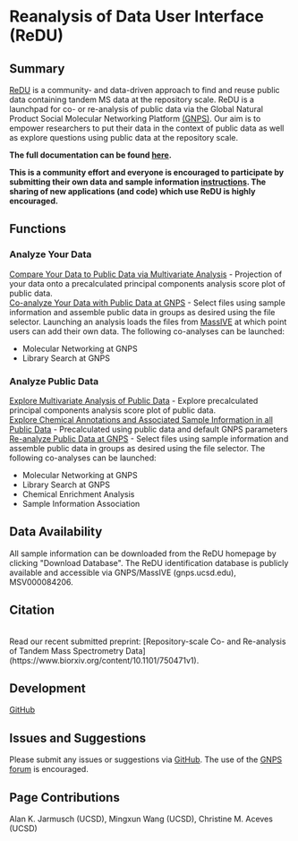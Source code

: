# Reanalysis of Data User Interface (ReDU)

## Summary
[ReDU](https://redu.ucsd.edu/) is a community- and data-driven approach to find and reuse public data containing tandem MS data at the repository scale. ReDU is a launchpad for co- or re-analysis of public data via the Global Natural Product Social Molecular Networking Platform [(GNPS)](https://gnps.ucsd.edu/ProteoSAFe/static/gnps-splash.jsp). Our aim is to empower researchers to put their data in the context of public data as well as explore questions using public data at the repository scale.

**The full documentation can be found [here](https://mwang87.github.io/ReDU-MS2-Documentation/).**

**This is a community effort and everyone is encouraged to participate by submitting their own data and sample information [instructions](https://mwang87.github.io/ReDU-MS2-Documentation/HowtoContribute/). The sharing of new applications (and code) which use ReDU is highly encouraged.**

## Functions

### Analyze Your Data
[Compare Your Data to Public Data via Multivariate Analysis](https://mwang87.github.io/ReDU-MS2-Documentation/AnalyzeYourData_MultivariateComparisons/) - Projection of your data onto a precalculated principal components analysis score plot of public data. <br>
[Co-analyze Your Data with Public Data at GNPS](https://mwang87.github.io/ReDU-MS2-Documentation/AnalyzeYourData_CoAnalysis_at_GNPS/) - Select files using sample information and assemble public data in groups as desired using the file selector. Launching an analysis loads the files from [MassIVE](https://massive.ucsd.edu/ProteoSAFe/static/massive.jsp) at which point users can add their own data. The following co-analyses can be launched:
  * Molecular Networking at GNPS
  * Library Search at GNPS
  
### Analyze Public Data
[Explore Multivariate Analysis of Public Data](https://mwang87.github.io/ReDU-MS2-Documentation/AnalyzePublicData_MultivariateComparisons/) - Explore precalculated principal components analysis score plot of public data. <br>
[Explore Chemical Annotations and Associated Sample Information in all Public Data](https://mwang87.github.io/ReDU-MS2-Documentation/AnalyzePublicData_ChemicalExplorerSampleInformationAssociation/) - Precalculated using public data and default GNPS parameters <br>
[Re-analyze Public Data at GNPS](https://mwang87.github.io/ReDU-MS2-Documentation/PublicData_Reanalysis_at_GNPS/) - Select files using sample information and assemble public data in groups as desired using the file selector. The following co-analyses can be launched:
  * Molecular Networking at GNPS
  * Library Search at GNPS
  * Chemical Enrichment Analysis
  * Sample Information Association
 
## Data Availability
All sample information can be downloaded from the ReDU homepage by clicking "Download Database". The ReDU identification database is publicly available and accessible via GNPS/MassIVE (gnps.ucsd.edu), MSV000084206.

## Citation
<br>
Read our recent submitted preprint: [Repository-scale Co- and Re-analysis of Tandem Mass Spectrometry Data](https://www.biorxiv.org/content/10.1101/750471v1).

## Development
[GitHub](https://github.com/mwang87/ReDU-MS2-GNPS)

## Issues and Suggestions
Please submit any issues or suggestions via [GitHub](https://github.com/mwang87/ReDU-MS2-GNPS). The use of the [GNPS forum](https://groups.google.com/forum/#!forum/molecular_networking_bug_reports) is encouraged.

## Page Contributions
Alan K. Jarmusch (UCSD), Mingxun Wang (UCSD), Christine M. Aceves (UCSD)
